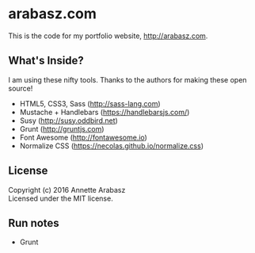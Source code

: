 # arabasz.com

This is the code for my portfolio website, http://arabasz.com.

## What's Inside?
I am using these nifty tools. Thanks to the authors for making these open source!
* HTML5, CSS3, Sass (http://sass-lang.com)
* Mustache + Handlebars (https://handlebarsjs.com/)
* Susy (http://susy.oddbird.net)
* Grunt (http://gruntjs.com)
* Font Awesome (http://fontawesome.io)
* Normalize CSS (https://necolas.github.io/normalize.css)

## License
Copyright (c) 2016 Annette Arabasz  
Licensed under the MIT license.

## Run notes
* Grunt

